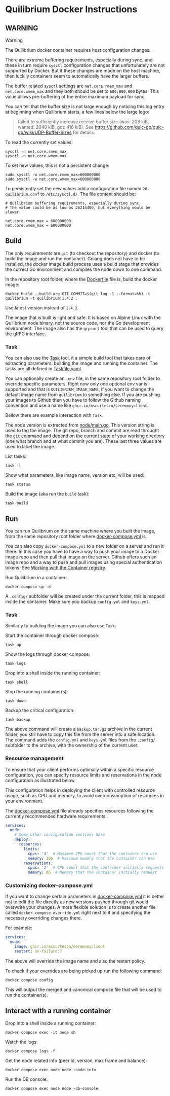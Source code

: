 # Quilibrium Docker Instructions

## WARNING

> [!WARNING]
> The Quilibrium docker container requires host configuration changes.

There are extreme buffering requirements, especially during sync, and these in turn require `sysctl`
configuration changes that unfortunately are not supported by Docker. But if these changes are made on
the host machine, then luckily containers seem to automatically have the larger buffers.

The buffer related `sysctl` settings are `net.core.rmem_max` and `net.core.wmem_max` and they both
should be set to `600,000,000` bytes. This value allows pre-buffering of the entire maximum payload
for sync.

You can tell that the buffer size is not large enough by noticing this log entry at beginning when 
Quilibrium starts, a few lines below the large logo:
> failed to sufficiently increase receive buffer size (was: 208 kiB, wanted: 2048 kiB, got: 416 kiB).
> See https://github.com/quic-go/quic-go/wiki/UDP-Buffer-Sizes for details.

To read the currently set values:
```shell
sysctl -n net.core.rmem_max
sysctl -n net.core.wmem_max
```

To set new values, this is not a persistent change:
```shell
sudo sysctl -w net.core.rmem_max=600000000
sudo sysctl -w net.core.wmem_max=600000000
```

To persistently set the new values add a configuration file named `20-quilibrium.conf` to
`/etc/sysctl.d/`. The file content should be:
```
# Quilibrium buffering requirements, especially during sync.
# The value could be as low as 26214400, but everything would be slower.

net.core.rmem_max = 600000000
net.core.wmem_max = 600000000
```


## Build

The only requirements are `git` (to checkout the repository) and docker (to build the image and run the container).
Golang does not have to be installed, the docker image build process uses a build stage that provides the
correct Go environment and compiles the node down to one command.

In the repository root folder, where the [Dockerfile](Dockerfile) file is, build the docker image:
```shell
docker build --build-arg GIT_COMMIT=$(git log -1 --format=%h) -t quilibrium -t quilibrium:1.4.2 .
```

Use latest version instead of `1.4.2`.

The image that is built is light and safe. It is based on Alpine Linux with the Quilibrium node binary, not the
source code, nor the Go development environment. The image also has the `grpcurl` tool that can be used to
query the gRPC interface.

### Task

You can also use the [Task](https://taskfile.dev/) tool, it a simple build tool that takes care of extracting
parameters, building the image and running the container. The tasks are all defined in [Taskfile.yaml](Taskfile.yaml).

You can optionally create an `.env` file, in the same repository root folder to override specific parameters. Right now
only one optional env var is supported and that is `QUILIBRIUM_IMAGE_NAME`, if you want to change the default
image name from `quilibrium` to something else. If you are pushing your images to Github then you have to follow the
Github naming convention and use a name like `ghcr.io/mscurtescu/ceremonyclient`.

Bellow there are example interaction with `Task`.

The node version is extracted from [node/main.go](node/main.go). This version string is used to tag the image. The git
repo, branch and commit are read throught the `git` command and depend on the current state of your working
directory (one what branch and at what commit you are). These last three values are used to label the image.

List tasks:
```shell
task -l
```

Show what parameters, like image name, version etc, will be used:
```shell
task status
```

Build the image (aka run the `build` task):
```shell
task build
```

## Run

You can run Quilibrium on the same machine where you built the image, from the same repository root
folder where [docker-compose.yml](docker-compose.yml) is.

You can also copy `docker-compose.yml` to a new folder on a server and run it there. In this case you
have to have a way to push your image to a Docker image repo and then pull that image on the server.
Github offers such an image repo and a way to push and pull images using special authentication
tokens. See
[Working with the Container registry](https://docs.github.com/en/packages/working-with-a-github-packages-registry/working-with-the-container-registry).

Run Quilibrium in a container:
```shell
docker compose up -d
```

A `.config/` subfolder will be created under the current folder, this is mapped inside the container.
Make sure you backup `config.yml` and `keys.yml`.

### Task

Similarly to building the image you can also use `Task`.

Start the container through docker compose:
```shell
task up
```

Show the logs through docker compose:
```shell
task logs
```

Drop into a shell inside the running container:
```shell
task shell
```

Stop the running container(s):
```shell
task down
```

Backup the critical configuration:
```shell
task backup
```

The above command will create a `backup.tar.gz` archive in the current folder, you still have to copy this
file from the server into a safe location. The command adds the `config.yml` and `keys.yml` files from
the `.config/` subfolder to the archive, with the ownership of the current user.

### Resource management
To ensure that your client performs optimally within a specific resource configuration, you can specify
resource limits and reservations in the node configuration as illustrated below. 

This configuration helps in deploying the client with controlled resource usage, such as CPU and memory,
to avoid overconsumption of resources in your environment.

The [docker-compose.yml](docker-compose.yml) file already specifies resources following the currently
recommended hardware requirements.

```yaml
services:
  node:
    # Some other configuration sections here
    deploy:
      resources:
        limits:
          cpus: '4'  # Maximum CPU count that the container can use
          memory: 16G  # Maximum memory that the container can use
        reservations:
          cpus: '2'  # CPU count that the container initially requests
          memory: 8G  # Memory that the container initially request
```


### Customizing docker-compose.yml

If you want to change certain parameters in [docker-compose.yml](docker-compose.yml) it is better not
to edit the file directly as new versions pushed through git would overwrite your changes. A more
flexible solution is to create another file called `docker-compose.override.yml` right next to it
and specifying the necessary overriding changes there.

For example:
```yaml
services:
  node:
    image: ghcr.io/mscurtescu/ceremonyclient
    restart: on-failure:7
```

The above will override the image name and also the restart policy.

To check if your overrides are being picked up run the following command:
```shell
docker compose config
```

This will output the merged and canonical compose file that will be used to run the container(s).


## Interact with a running container

Drop into a shell inside a running container:
```shell
docker compose exec -it node sh
```

Watch the logs:
```shell
docker compose logs -f
```

Get the node related info (peer id, version, max frame and balance):
```shell
docker compose exec node node -node-info
```

Run the DB console:
```shell
docker compose exec node node -db-console
```

